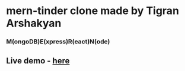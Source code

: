 # mern-tinder clone made by Tigran Arshakyan

### M(ongoDB)E(xpress)R(eact)N(ode)

## Live demo - <a href="https://tikder.netlify.app/">here</a>
